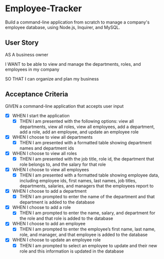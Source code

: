 # Employee-Tracker
Build a command-line application from scratch to manage a company's employee database, using Node.js, Inquirer, and MySQL.


## User Story
AS A business owner

I WANT to be able to view and manage the departments, roles, and employees in my company

SO THAT I can organize and plan my business
## Acceptance Criteria
GIVEN a command-line application that accepts user input
- [X] WHEN I start the application
    - [X] THEN I am presented with the following options: view all departments, view all roles, view all employees, add a department, add a role, add an employee, and update an employee role
- [X] WHEN I choose to view all departments
    - [X] THEN I am presented with a formatted table showing department names and department ids
- [X] WHEN I choose to view all roles
    - [X] THEN I am presented with the job title, role id, the department that role belongs to, and the salary for that role
- [X] WHEN I choose to view all employees
    - [X] THEN I am presented with a formatted table showing employee data, including employee ids, first names, last names, job titles, departments, salaries, and managers that the employees report to
- [X] WHEN I choose to add a department
    - [X] THEN I am prompted to enter the name of the department and that department is added to the database
- [X] WHEN I choose to add a role
    - [X] THEN I am prompted to enter the name, salary, and department for the role and that role is added to the database
- [X] WHEN I choose to add an employee
    - [X] THEN I am prompted to enter the employee’s first name, last name, role, and manager, and that employee is added to the database
- [X] WHEN I choose to update an employee role
    - [X] THEN I am prompted to select an employee to update and their new role and this information is updated in the database